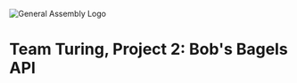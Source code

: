 ![General Assembly Logo](http://i.imgur.com/ke8USTq.png)

# Team Turing, Project 2: Bob's Bagels API

